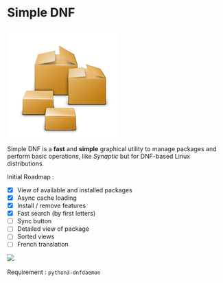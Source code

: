 # Simple DNF

![](https://raw.githubusercontent.com/GNOME/adwaita-icon-theme/master/Adwaita/256x256/apps/system-software-install.png)

Simple DNF is a **fast** and **simple** graphical utility to manage packages and perform basic operations, like *Synaptic* but for DNF-based Linux distributions.

Initial Roadmap :

- [x] View of available and installed packages
- [x] Async cache loading
- [x] Install / remove features
- [x] Fast search (by first letters)
- [ ] Sync button
- [ ] Detailed view of package
- [ ] Sorted views
- [ ] French translation

![](https://raw.githubusercontent.com/hyakosm/simple_dnf/master/screenshot.png)

Requirement : `python3-dnfdaemon`
